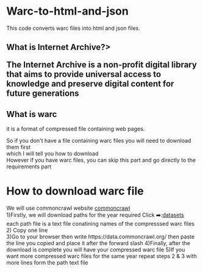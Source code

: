 # Warc-to-html-and-json
This code converts warc files into html and json files.
<h2>What is Internet Archive?>
  <p>
    The Internet Archive is a non-profit digital library that aims to provide universal access to knowledge and preserve digital content for future generations
  </p>
<h2>What is warc</h2>
<p>
it is a format of compressed file containing web pages.
  
</p>
<p>So if you don't have a file containing warc files you will need to download them first
<br/>
  which I will tell you how to download 
  <br/>
  However if you have warc files, you can skip this part and go directly to the requirements part
</p>
<h1>How to download warc file</h1>
<p>
  We will use commoncrawl website
  <a href="https://commoncrawl.org/latest-crawl">commoncrawl</a>
  <br/>
  1)Firstly, we will download paths for the year required
  Click ➡️:<a href="https://data.commoncrawl.org/crawl-data/CC-NEWS/index.html">datasets</a>
  <br/>
  each path file is a text file conatining names of the compresssed warc files
  <br/>
  2) Copy one line
  <br/>
  3)Go to your browser then write https://data.commoncrawl.org/ then paste the line you copied and place it after the forward slash
  4)Finally, after the download is complete you will have your compressed warc file
  5)If you want more compressed warc files for the same year repeat steps 2 & 3 with more lines form the path text file
</p>
